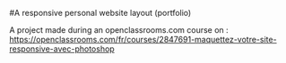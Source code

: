 #A responsive personal website layout (portfolio)

A project made during an openclassrooms.com course on :
https://openclassrooms.com/fr/courses/2847691-maquettez-votre-site-responsive-avec-photoshop
